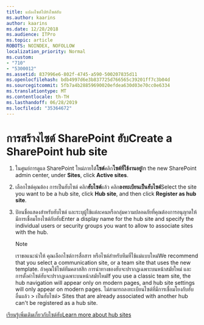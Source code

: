 ```yaml
---
title: แปลงไซต์ไปยังไซต์ฮับ
ms.author: kaarins
author: kaarins
ms.date: 12/28/2018
ms.audience: ITPro
ms.topic: article
ROBOTS: NOINDEX, NOFOLLOW
localization_priority: Normal
ms.custom:
- "710"
- "5300012"
ms.assetid: 837996e6-802f-4745-a590-500207835d11
ms.openlocfilehash: bdb4997d6e3b837725d766565c39201ff7c3b04d
ms.sourcegitcommit: 5fb7a4b28859690020efdea630d03e70cc0e6334
ms.translationtype: MT
ms.contentlocale: th-TH
ms.lasthandoff: 06/28/2019
ms.locfileid: "35364672"
---
```

# <a name="create-a-sharepoint-hub-site"></a><span data-ttu-id="a2e1a-102">การสร้างไซต์ SharePoint ฮับ</span><span class="sxs-lookup"><span data-stu-id="a2e1a-102">Create a SharePoint hub site</span></span>

1. <span data-ttu-id="a2e1a-103">ในศูนย์การดูแล SharePoint ใหม่ภายใต้**ไซต์**คลิก**ไซต์ที่ใช้งานอยู่**</span><span class="sxs-lookup"><span data-stu-id="a2e1a-103">In the new SharePoint admin center, under **Sites**, click **Active sites**.</span></span>

2. <span data-ttu-id="a2e1a-104">เลือกไซต์คุณต้อง การเป็นฮับไซต์ คลิก**ฮับไซต์**แล้ว คลิก**ลงทะเบียนเป็นฮับไซต์**</span><span class="sxs-lookup"><span data-stu-id="a2e1a-104">Select the site you want to be a hub site, click **Hub site**, and then click **Register as hub site**.</span></span>

3. <span data-ttu-id="a2e1a-105">ป้อนชื่อแสดงสำหรับฮับไซต์ และระบุผู้ใช้แต่ละคนหรือกลุ่มความปลอดภัยที่คุณต้องการอนุญาตให้มีการเชื่อมโยงไซต์กับฮับ</span><span class="sxs-lookup"><span data-stu-id="a2e1a-105">Enter a display name for the hub site and specify the individual users or security groups you want to allow to associate sites with the hub.</span></span>

    > [!NOTE]
    >  <span data-ttu-id="a2e1a-106">เราขอแนะนำให้ คุณเลือกไซต์การสื่อสาร หรือไซต์สำหรับทีมที่ใช้แม่แบบใหม่</span><span class="sxs-lookup"><span data-stu-id="a2e1a-106">We recommend that you select a communication site, or a team site that uses the new template.</span></span> <span data-ttu-id="a2e1a-107">ถ้าคุณใช้ไซต์ทีมคลาสสิก การนำทางของฮับจะปรากฏเฉพาะบนหน้าสมัยใหม่ และการตั้งค่าไซต์ฮับจะปรากฏเฉพาะบนหน้าสมัยใหม่</span><span class="sxs-lookup"><span data-stu-id="a2e1a-107">If you use a classic team site, the hub navigation will appear only on modern pages, and hub site settings will only appear on modern pages.</span></span> <span data-ttu-id="a2e1a-108">ไม่สามารถลงทะเบียนไซต์ที่มีการเชื่อมโยงกับฮับอื่นแล้ว > เป็นฮับไซต์</span><span class="sxs-lookup"><span data-stu-id="a2e1a-108">>  Sites that are already associated with another hub can't be registered as a hub site.</span></span>
  
[<span data-ttu-id="a2e1a-109">เรียนรู้เพิ่มเติมเกี่ยวกับไซต์ฮับ</span><span class="sxs-lookup"><span data-stu-id="a2e1a-109">Learn more about hub sites</span></span>](https://go.microsoft.com/fwlink/?linkid=869149)
  